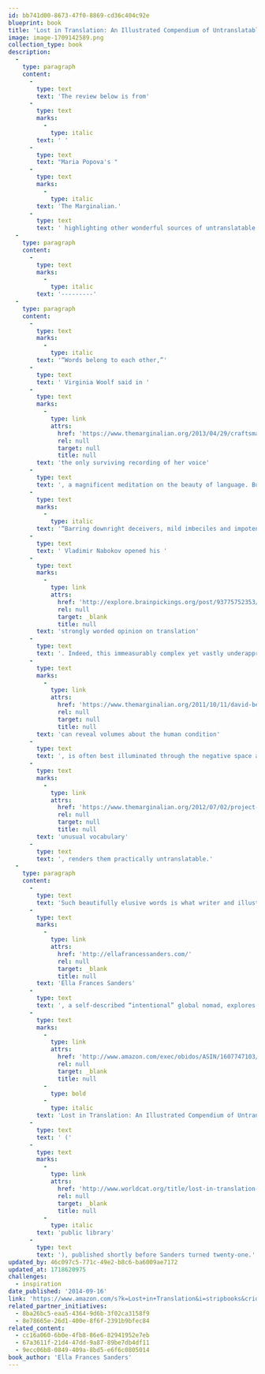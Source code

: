```yaml
---
id: bb741d00-8673-47f0-8869-cd36c404c92e
blueprint: book
title: 'Lost in Translation: An Illustrated Compendium of Untranslatable Words from Around the World (2014)'
image: image-1709142589.png
collection_type: book
description:
  -
    type: paragraph
    content:
      -
        type: text
        text: 'The review below is from'
      -
        type: text
        marks:
          -
            type: italic
        text: ' '
      -
        type: text
        text: "Maria Popova's "
      -
        type: text
        marks:
          -
            type: italic
        text: 'The Marginalian.'
      -
        type: text
        text: ' highlighting other wonderful sources of untranslatable words. '
  -
    type: paragraph
    content:
      -
        type: text
        marks:
          -
            type: italic
        text: '---------'
  -
    type: paragraph
    content:
      -
        type: text
        marks:
          -
            type: italic
        text: '“Words belong to each other,”'
      -
        type: text
        text: ' Virginia Woolf said in '
      -
        type: text
        marks:
          -
            type: link
            attrs:
              href: 'https://www.themarginalian.org/2013/04/29/craftsmanship-virginia-woolf-speaks-1937/'
              rel: null
              target: null
              title: null
        text: 'the only surviving recording of her voice'
      -
        type: text
        text: ', a magnificent meditation on the beauty of language. But what happens when words are kept apart by too much unbridgeable otherness? '
      -
        type: text
        marks:
          -
            type: italic
        text: '“Barring downright deceivers, mild imbeciles and impotent poets, there exist, roughly speaking, three types of translators,”'
      -
        type: text
        text: ' Vladimir Nabokov opened his '
      -
        type: text
        marks:
          -
            type: link
            attrs:
              href: 'http://explore.brainpickings.org/post/93775752353/barring-downright-deceivers-mild-imbeciles-and'
              rel: null
              target: _blank
              title: null
        text: 'strongly worded opinion on translation'
      -
        type: text
        text: '. Indeed, this immeasurably complex yet vastly underappreciated art of multilingual gymnastics, which helps words belong to each other and '
      -
        type: text
        marks:
          -
            type: link
            attrs:
              href: 'https://www.themarginalian.org/2011/10/11/david-bello-is-that-a-fish-in-your-ear/'
              rel: null
              target: null
              title: null
        text: 'can reveal volumes about the human condition'
      -
        type: text
        text: ', is often best illuminated through the negative space around it — those foreign words so rich and layered in meaning that the English language, despite its own '
      -
        type: text
        marks:
          -
            type: link
            attrs:
              href: 'https://www.themarginalian.org/2012/07/02/project-twins-unusual-words/'
              rel: null
              target: null
              title: null
        text: 'unusual vocabulary'
      -
        type: text
        text: ', renders them practically untranslatable.'
  -
    type: paragraph
    content:
      -
        type: text
        text: 'Such beautifully elusive words is what writer and illustrator '
      -
        type: text
        marks:
          -
            type: link
            attrs:
              href: 'http://ellafrancessanders.com/'
              rel: null
              target: _blank
              title: null
        text: 'Ella Frances Sanders'
      -
        type: text
        text: ', a self-described “intentional” global nomad, explores in '
      -
        type: text
        marks:
          -
            type: link
            attrs:
              href: 'http://www.amazon.com/exec/obidos/ASIN/1607747103/braipick-20'
              rel: null
              target: _blank
              title: null
          -
            type: bold
          -
            type: italic
        text: 'Lost in Translation: An Illustrated Compendium of Untranslatable Words from Around the World'
      -
        type: text
        text: ' ('
      -
        type: text
        marks:
          -
            type: link
            attrs:
              href: 'http://www.worldcat.org/title/lost-in-translation-an-illustrated-compendium-of-untranslatable-words-from-around-the-world/oclc/866837228&referer=brief_results'
              rel: null
              target: _blank
              title: null
          -
            type: italic
        text: 'public library'
      -
        type: text
        text: '), published shortly before Sanders turned twenty-one.'
updated_by: 46c097c5-771c-49e2-b8c6-ba6009ae7172
updated_at: 1718620975
challenges:
  - inspiration
date_published: '2014-09-16'
link: 'https://www.amazon.com/s?k=Lost+in+Translation&i=stripbooks&crid=1FB2JVVWW11QG&sprefix=lost+in+translation%2Cstripbooks%2C172&ref=nb_sb_noss_1'
related_partner_initiatives:
  - 8ba26bc5-eaa5-4364-9d6b-3f02ca3158f9
  - 8e78665e-26d1-400e-8f6f-2391b9bfec84
related_content:
  - cc16a060-6b0e-4fb8-86e6-82941952e7eb
  - 67a3611f-21d4-47dd-9a87-89be7db4df11
  - 9ecc06b8-0849-409a-8bd5-e6f6c0805014
book_author: 'Ella Frances Sanders'
---
```

